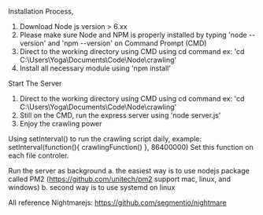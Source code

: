 Installation Process,
1. Download Node js version > 6.xx
2. Please make sure Node and NPM is properly installed by typing 'node --version' and 'npm --version' on Command Prompt (CMD)
3. Direct to the working directory using CMD using cd command ex: 'cd C:\Users\Yoga\Documents\Code\Node\crawling'
4. Install all necessary module using 'npm install'

Start The Server
1. Direct to the working directory using CMD using cd command ex: 'cd C:\Users\Yoga\Documents\Code\Node\crawling'
2. Still on the CMD, run the express server using 'node server.js'
3. Enjoy the crawling power

Using setInterval() to run the crawling script daily, example:
setInterval(function(){
   crawlingFunction()
}, 86400000)
Set this function on each file controler.

Run the server as background
a. the easiest way is to use nodejs package called PM2 (https://github.com/unitech/pm2 support mac, linux, and windows)
b. second way is to use systemd on linux

All reference
Nightmarejs: https://github.com/segmentio/nightmare
